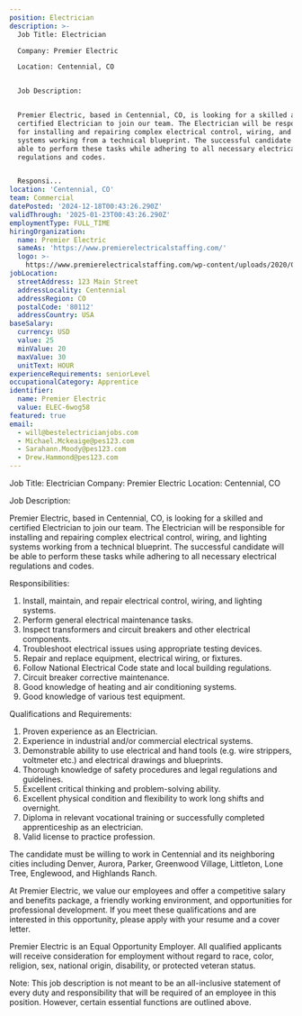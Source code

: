 ```yaml
---
position: Electrician
description: >-
  Job Title: Electrician

  Company: Premier Electric 

  Location: Centennial, CO


  Job Description:


  Premier Electric, based in Centennial, CO, is looking for a skilled and
  certified Electrician to join our team. The Electrician will be responsible
  for installing and repairing complex electrical control, wiring, and lighting
  systems working from a technical blueprint. The successful candidate will be
  able to perform these tasks while adhering to all necessary electrical
  regulations and codes.


  Responsi...
location: 'Centennial, CO'
team: Commercial
datePosted: '2024-12-18T00:43:26.290Z'
validThrough: '2025-01-23T00:43:26.290Z'
employmentType: FULL_TIME
hiringOrganization:
  name: Premier Electric
  sameAs: 'https://www.premierelectricalstaffing.com/'
  logo: >-
    https://www.premierelectricalstaffing.com/wp-content/uploads/2020/05/Premier-Electrical-Staffing-logo.png
jobLocation:
  streetAddress: 123 Main Street
  addressLocality: Centennial
  addressRegion: CO
  postalCode: '80112'
  addressCountry: USA
baseSalary:
  currency: USD
  value: 25
  minValue: 20
  maxValue: 30
  unitText: HOUR
experienceRequirements: seniorLevel
occupationalCategory: Apprentice
identifier:
  name: Premier Electric
  value: ELEC-6wog58
featured: true
email:
  - will@bestelectricianjobs.com
  - Michael.Mckeaige@pes123.com
  - Sarahann.Moody@pes123.com
  - Drew.Hammond@pes123.com
---
```




Job Title: Electrician
Company: Premier Electric 
Location: Centennial, CO

Job Description:

Premier Electric, based in Centennial, CO, is looking for a skilled and certified Electrician to join our team. The Electrician will be responsible for installing and repairing complex electrical control, wiring, and lighting systems working from a technical blueprint. The successful candidate will be able to perform these tasks while adhering to all necessary electrical regulations and codes.

Responsibilities:

1. Install, maintain, and repair electrical control, wiring, and lighting systems.
2. Perform general electrical maintenance tasks.
3. Inspect transformers and circuit breakers and other electrical components.
4. Troubleshoot electrical issues using appropriate testing devices.
5. Repair and replace equipment, electrical wiring, or fixtures.
6. Follow National Electrical Code state and local building regulations.
7. Circuit breaker corrective maintenance.
8. Good knowledge of heating and air conditioning systems.
9. Good knowledge of various test equipment.

Qualifications and Requirements:

1. Proven experience as an Electrician.
2. Experience in industrial and/or commercial electrical systems.
3. Demonstrable ability to use electrical and hand tools (e.g. wire strippers, voltmeter etc.) and electrical drawings and blueprints.
4. Thorough knowledge of safety procedures and legal regulations and guidelines.
5. Excellent critical thinking and problem-solving ability.
6. Excellent physical condition and flexibility to work long shifts and overnight.
7. Diploma in relevant vocational training or successfully completed apprenticeship as an electrician.
8. Valid license to practice profession.

The candidate must be willing to work in Centennial and its neighboring cities including Denver, Aurora, Parker, Greenwood Village, Littleton, Lone Tree, Englewood, and Highlands Ranch. 

At Premier Electric, we value our employees and offer a competitive salary and benefits package, a friendly working environment, and opportunities for professional development. If you meet these qualifications and are interested in this opportunity, please apply with your resume and a cover letter.

Premier Electric is an Equal Opportunity Employer. All qualified applicants will receive consideration for employment without regard to race, color, religion, sex, national origin, disability, or protected veteran status. 

Note: This job description is not meant to be an all-inclusive statement of every duty and responsibility that will be required of an employee in this position. However, certain essential functions are outlined above.

